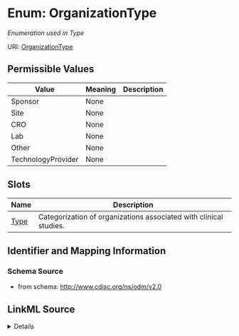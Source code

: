 # Enum: OrganizationType




_Enumeration used in Type_



URI: [OrganizationType](OrganizationType)

## Permissible Values

| Value | Meaning | Description |
| --- | --- | --- |
| Sponsor | None |  |
| Site | None |  |
| CRO | None |  |
| Lab | None |  |
| Other | None |  |
| TechnologyProvider | None |  |




## Slots

| Name | Description |
| ---  | --- |
| [Type](Type.md) | Categorization of organizations associated with clinical studies. |






## Identifier and Mapping Information







### Schema Source


* from schema: http://www.cdisc.org/ns/odm/v2.0




## LinkML Source

<details>
```yaml
name: OrganizationType
description: Enumeration used in Type
from_schema: http://www.cdisc.org/ns/odm/v2.0
rank: 1000
permissible_values:
  Sponsor:
    text: Sponsor
    is_a: OrganizationType
  Site:
    text: Site
    is_a: OrganizationType
  CRO:
    text: CRO
    is_a: OrganizationType
  Lab:
    text: Lab
    is_a: OrganizationType
  Other:
    text: Other
    is_a: OrganizationType
  TechnologyProvider:
    text: TechnologyProvider
    is_a: OrganizationType

```
</details>
